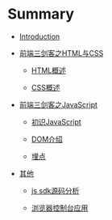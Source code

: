 # Summary

* [Introduction](README.md)

* [前端三剑客之HTML与CSS]()

	* [HTML概述](第一章节/html.md)

	* [CSS概述](第一章节/css.md)

* [前端三剑客之JavaScript](JavaScript简介.md)

	* [初识JavaScript](第二章节/js.md)

	* [DOM介绍](第二章节/dom.md)

	* [埋点](第二章节/apply.md)

* [其他]()

	* [js sdk源码分析](第三章节/事件设计.md)

	* [浏览器控制台应用](第三章节/console.md)

	


